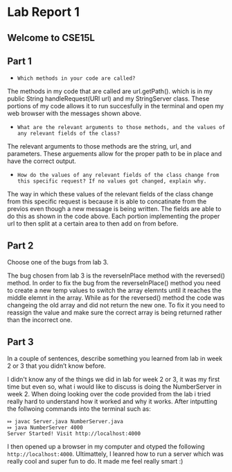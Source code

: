 # Lab Report 1

## Welcome to CSE15L

## Part 1



* `Which methods in your code are called?`

The methods in my code that are called are url.getPath(). which is in my public String handleRequest(URI url) and my StringServer class. These portions of my code allows it to run succesfully in the terminal and open my web browser with the messages shown above. 

* `What are the relevant arguments to those methods, and the values of any relevant fields of the class?`

The relevant arguments to those methods are the string, url, and parameters. These arguements allow for the proper path to be in place and have the correct output.

* `How do the values of any relevant fields of the class change from this specific request? If no values got changed, explain why.`

The way in which these values of the relevant fields of the class change from this specific request is because it is able to concatinate from the previos even though a new message is being written. The fields are able to do this as shown in the code above. Each portion implementing the proper url to then split at a certain area to then add on from before. 


## Part 2

Choose one of the bugs from lab 3.

The bug chosen from lab 3 is the reverseInPlace method with the reversed() method. In order to fix the bug from the reverseInPlace() method you need to create a new temp values to switch the array elemnts until it reaches the middle elemnt in the array. While as for the reversed() method the code was changeing the old array and did not return the new one. To fix it you need to reassign the value and make sure the correct array is being returned rather than the incorrect one.

## Part 3

In a couple of sentences, describe something you learned from lab in week 2 or 3 that you didn’t know before.

I didn't know any of the things we did in lab for week 2 or 3, it was my first time but even so, what i would like to discuss is doing the 
NumberServer in week 2. When doing looking over the code provided from the lab i tried really hard to understand how it worked and why it
works. After intputting the follwoing commands into the terminal such as: 

```
⤇ javac Server.java NumberServer.java 
⤇ java NumberServer 4000
Server Started! Visit http://localhost:4000
```

I then opened up a browser in my computer and otyped the following `http://localhost:4000`. Ultimattely, I leanred how to run a server 
which was really cool and super fun to do. It made me feel really smart :)


